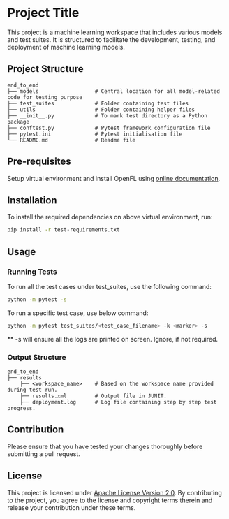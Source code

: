 # Project Title

This project is a machine learning workspace that includes various models and test suites. It is structured to facilitate the development, testing, and deployment of machine learning models.

## Project Structure

```
end_to_end
├── models                  # Central location for all model-related code for testing purpose
├── test_suites             # Folder containing test files
├── utils                   # Folder containing helper files
├── __init__.py             # To mark test directory as a Python package
├── conftest.py             # Pytest framework configuration file
├── pytest.ini              # Pytest initialisation file
└── README.md               # Readme file
```

## Pre-requisites

Setup virtual environment and install OpenFL using [online documentation](https://openfl.readthedocs.io/en/latest/get_started/installation.html).

## Installation

To install the required dependencies on above virtual environment, run:

```sh
pip install -r test-requirements.txt
```

## Usage

### Running Tests

To run all the test cases under test_suites, use the following command:

```sh
python -m pytest -s
```

To run a specific test case, use below command:

```sh
python -m pytest test_suites/<test_case_filename> -k <marker> -s
```

** -s will ensure all the logs are printed on screen. Ignore, if not required.

### Output Structure

```
end_to_end
├── results
    ├── <workspace_name>    # Based on the workspace name provided during test run.
    ├── results.xml         # Output file in JUNIT.
    ├── deployment.log      # Log file containing step by step test progress.
```

## Contribution
Please ensure that you have tested your changes thoroughly before submitting a pull request.

## License
This project is licensed under [Apache License Version 2.0](LICENSE). By contributing to the project, you agree to the license and copyright terms therein and release your contribution under these terms.
